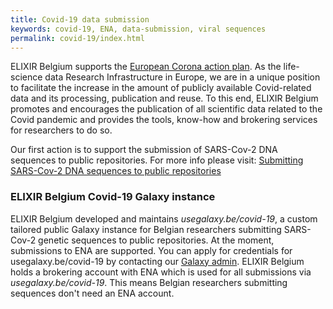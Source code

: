 ```yaml
---
title: Covid-19 data submission
keywords: covid-19, ENA, data-submission, viral sequences
permalink: covid-19/index.html
---
```


ELIXIR Belgium supports the [European Corona action plan](https://ec.europa.eu/info/sites/info/files/covid-firsteravscorona_actions.pdf). As the life-science data Research Infrastructure in Europe, we are in a unique position to facilitate the increase in the amount of publicly available Covid-related data and its processing, publication and reuse.
To this end, ELIXIR Belgium promotes and encourages the publication of all scientific data related to the Covid  pandemic and provides the tools, know-how and brokering services for researchers to do so.

Our first action is to support the submission of SARS-Cov-2 DNA sequences to public repositories. For more info please visit:
[Submitting SARS-Cov-2 DNA sequences to public repositories](sarscov2_submission)


### ELIXIR Belgium Covid-19 Galaxy instance
ELIXIR Belgium developed and maintains *usegalaxy.be/covid-19*, a custom tailored public Galaxy instance for Belgian researchers submitting SARS-Cov-2 genetic sequences to public repositories. At the moment, submissions to ENA are supported. You can apply for credentials for usegalaxy.be/covid-19 by contacting our [Galaxy admin](mailto:galaxy@elixir-belgium.org). ELIXIR Belgium holds a brokering account with ENA which is used for all submissions via *usegalaxy.be/covid-19*. This means Belgian researchers submitting sequences don't need an ENA account.
